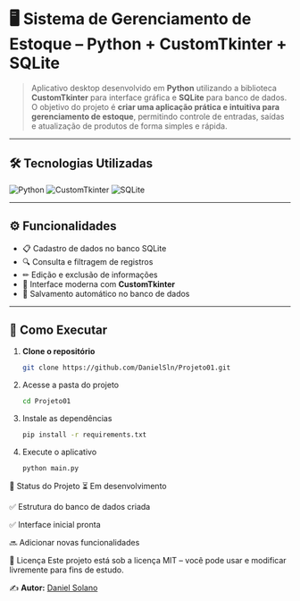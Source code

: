 # 🖥 Sistema de Gerenciamento de Estoque – Python + CustomTkinter + SQLite

> Aplicativo desktop desenvolvido em **Python** utilizando a biblioteca **CustomTkinter** para interface gráfica e **SQLite** para banco de dados.  
O objetivo do projeto é **criar uma aplicação prática e intuitiva para gerenciamento de estoque**, permitindo controle de entradas, saídas e atualização de produtos de forma simples e rápida.

---

## 🛠 Tecnologias Utilizadas
![Python](https://img.shields.io/badge/Python-3776AB?style=for-the-badge&logo=python&logoColor=white)
![CustomTkinter](https://img.shields.io/badge/CustomTkinter-4E9A06?style=for-the-badge&logo=python&logoColor=white)
![SQLite](https://img.shields.io/badge/SQLite-003B57?style=for-the-badge&logo=sqlite&logoColor=white)

---
## ⚙ Funcionalidades
- 📋 Cadastro de dados no banco SQLite  
- 🔍 Consulta e filtragem de registros  
- ✏ Edição e exclusão de informações  
- 🎨 Interface moderna com **CustomTkinter**  
- 💾 Salvamento automático no banco de dados  

---

## 🚀 Como Executar
1. **Clone o repositório**
   ```bash
   git clone https://github.com/DanielSln/Projeto01.git
   
2. Acesse a pasta do projeto
   ```bash
   cd Projeto01

3. Instale as dependências
   ```bash
   pip install -r requirements.txt

4. Execute o aplicativo
   ```bash
   python main.py

📅 Status do Projeto
⏳ Em desenvolvimento

✅ Estrutura do banco de dados criada

✅ Interface inicial pronta

🔜 Adicionar novas funcionalidades

📜 Licença
Este projeto está sob a licença MIT – você pode usar e modificar livremente para fins de estudo.

✍ **Autor:** [Daniel Solano](https://github.com/DanielSln)
